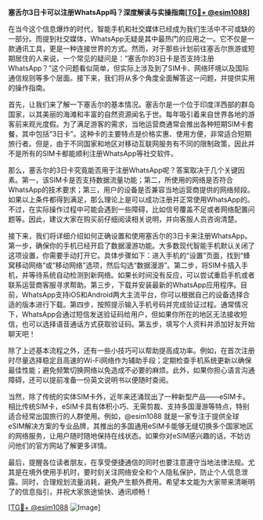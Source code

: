 **塞舌尔3日卡可以注册WhatsApp吗？深度解读与实操指南[[TG💪+ @esim1088](https://t.me/s/esim1088)]**

在当今这个信息爆炸的时代，智能手机和社交媒体已经成为我们生活中不可或缺的一部分。而提到社交媒体，WhatsApp无疑是其中最热门的应用之一。它不仅是一款通讯工具，更是一种连接世界的方式。然而，对于那些计划前往塞舌尔旅游或短期居住的人来说，一个常见的疑问是：“塞舌尔的3日卡是否支持注册WhatsApp？”这个问题看似简单，但实际上涉及到了SIM卡、网络环境以及国际通信规则等多个层面。接下来，我们将从多个角度全面解答这一问题，并提供实用的操作指南。

首先，让我们来了解一下塞舌尔的基本情况。塞舌尔是一个位于印度洋西部的群岛国家，以其美丽的海滩和丰富的自然资源闻名于世。每年吸引着来自世界各地的游客前来观光度假。为了满足游客的需求，当地运营商通常会推出各种短期SIM卡套餐，其中包括“3日卡”。这种卡的主要特点是价格实惠、使用方便，非常适合短期旅行者。但是，由于不同国家和地区对移动互联网服务有不同的限制政策，因此并不是所有的SIM卡都能顺利注册WhatsApp等社交软件。

那么，塞舌尔的3日卡究竟能否用于注册WhatsApp呢？答案取决于几个关键因素。第一，该SIM卡是否支持数据流量功能；第二，所使用的网络是否符合WhatsApp的技术要求；第三，用户的设备是否兼容当地运营商提供的网络频段。如果以上条件都得到满足，那么理论上是可以成功注册并正常使用WhatsApp的。不过，在实际操作过程中可能会遇到一些障碍，比如信号覆盖不足或者网络配置问题等。因此，建议大家在购买前仔细阅读相关说明，并向客服人员咨询清楚。

接下来，我们将详细介绍如何正确设置和使用塞舌尔的3日卡来注册WhatsApp。第一步，确保你的手机已经开启了数据漫游功能。大多数现代智能手机默认关闭了这项设置，你需要手动打开它。具体步骤如下：进入手机的“设置”页面，找到“蜂窝移动网络”或“移动网络”选项，然后勾选“数据漫游”。第二步，将SIM卡插入手机，并等待系统自动检测到新网络。如果长时间没有反应，可以尝试重启手机或者联系运营商客服寻求帮助。第三步，下载并安装最新的WhatsApp应用程序。目前，WhatsApp支持iOS和Android两大主流平台，你可以根据自己的设备选择合适的版本进行下载。第四步，按照提示输入手机号码并完成验证过程。通常情况下，WhatsApp会通过短信发送验证码给用户，但如果你所在的地区无法接收短信，也可以选择语音通话方式获取验证码。第五步，填写个人资料并添加好友开始聊天吧！

除了上述基本流程之外，还有一些小技巧可以帮助提高成功率。例如，在首次注册时尽量选择稳定且高速的Wi-Fi网络作为辅助手段；定期检查手机系统更新以确保最佳性能；避免频繁切换网络以免造成不必要的麻烦。此外，如果你担心语言沟通障碍，还可以提前准备一份英文说明书以便随时查阅。

当然，除了传统的实体SIM卡外，近年来还涌现出了一种新型产品——eSIM卡。相比传统SIM卡，eSIM卡具有体积小巧、无需剪裁、支持多国漫游等特点，特别适合经常出国旅行的人群使用。例如，@esim1088 就是一家专注于提供全球eSIM解决方案的专业品牌，其推出的多国通用eSIM卡能够无缝切换多个国家地区的网络服务，让用户随时随地保持在线状态。如果你对eSIM感兴趣的话，不妨访问他们的官方网站了解更多详情。

最后，提醒各位读者朋友，在享受便捷通信的同时也要注意遵守当地法律法规。尤其是在境外使用手机时，要时刻关注网络安全和个人隐私保护，防止个人信息泄露。同时，合理规划流量消耗，避免产生额外费用。希望本文能为大家带来清晰明了的信息指引，并祝大家旅途愉快、通讯顺畅！

[[TG💪+ @esim1088](https://t.me/s/esim1088) ![Image](https://i.postimg.cc/4NQfJmqS/Snipaste-2025-05-13-00-14-12.png)]